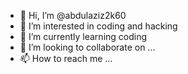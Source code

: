 - 👋 Hi, I’m @abdulaziz2k60
- 👀 I’m interested in coding and hacking 
- 🌱 I’m currently learning coding 
- 💞️ I’m looking to collaborate on ...
- 📫 How to reach me ...

<!---
abdulaziz2k60/abdulaziz2k60 is a ✨ special ✨ repository because its `README.md` (this file) appears on your GitHub profile.
You can click the Preview link to take a look at your changes.
--->
